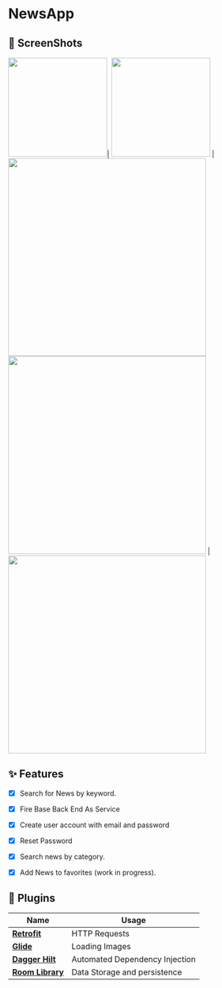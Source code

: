 # NewsApp



## 📸 ScreenShots

 <img src="https://j.gifs.com/nRkPWW.gif" width="200">| <img src="https://j.gifs.com/r2o6W4.gif" width="200"> | <img src="https://j.gifs.com/gpEPW3.gif" width="400">
 <img src="app/src/main/assets/search_found.png" width="400">   | <img src="app/src/main/assets/search_not_found.png" width="400">


## ✨ Features
- [x] Search for News by keyword.
- [x] Fire Base Back End As Service
- [x] Create user account with email and password
- [x] Reset Password 
- [x] Search news by category.
- [x] Add News to favorites (work in progress).








## 🔌 Plugins

| Name                                                    | Usage                                               |
| ------------------------------------------------------- | --------------------------------------------------- |
| [**Retrofit**](https://square.github.io/retrofit/)      | HTTP Requests                                       |
| [**Glide**](https://bumptech.github.io/glide/)          | Loading Images                                     |
| [**Dagger Hilt**](https://developer.android.com/training/dependency-injection/hilt-android/)| Automated Dependency Injection                |
| [**Room Library**](https://developer.android.com/jetpack/androidx/releases/room)| Data Storage and persistence|
